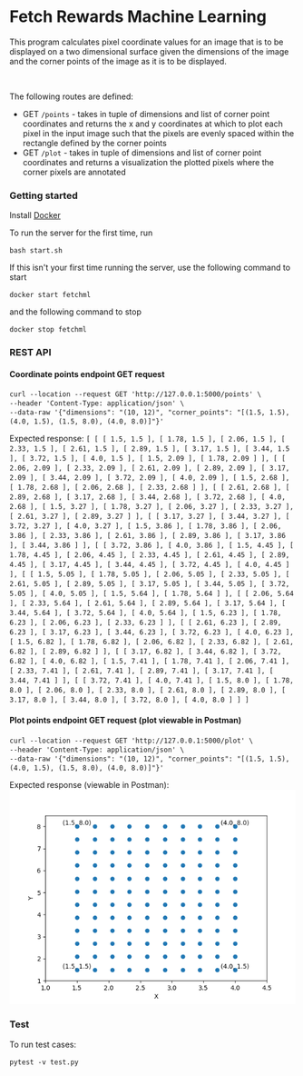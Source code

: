 # Fetch Rewards Machine Learning

This program calculates pixel coordinate values for an image that 
is to be displayed on a two dimensional surface given the dimensions 
of the image and the corner points of the image as it is to be displayed.

<br />

The following routes are defined:
- GET `/points` - takes in tuple of dimensions and list of corner point coordinates and
returns the x and y coordinates at which to plot each 
pixel in the input image such that the pixels are evenly spaced within 
the rectangle defined by the corner points
- GET `/plot` - takes in tuple of dimensions and list of corner point coordinates and
returns a visualization the plotted pixels where the corner pixels are annotated

### Getting started
Install [Docker](https://docs.docker.com/get-docker/)

To run the server for the first time, run
```
bash start.sh
```

If this isn't your first time running the server, use the following command to start
```
docker start fetchml
```
and the following command to stop
```
docker stop fetchml
```

### REST API

#### Coordinate points endpoint GET request
```
curl --location --request GET 'http://127.0.0.1:5000/points' \
--header 'Content-Type: application/json' \
--data-raw '{"dimensions": "(10, 12)", "corner_points": "[(1.5, 1.5), (4.0, 1.5), (1.5, 8.0), (4.0, 8.0)]"}'
```

Expected response:
`[
    [
        [
            1.5,
            1.5
        ],
        [
            1.78,
            1.5
        ],
        [
            2.06,
            1.5
        ],
        [
            2.33,
            1.5
        ],
        [
            2.61,
            1.5
        ],
        [
            2.89,
            1.5
        ],
        [
            3.17,
            1.5
        ],
        [
            3.44,
            1.5
        ],
        [
            3.72,
            1.5
        ],
        [
            4.0,
            1.5
        ],
        [
            1.5,
            2.09
        ],
        [
            1.78,
            2.09
        ]
    ],
    [
        [
            2.06,
            2.09
        ],
        [
            2.33,
            2.09
        ],
        [
            2.61,
            2.09
        ],
        [
            2.89,
            2.09
        ],
        [
            3.17,
            2.09
        ],
        [
            3.44,
            2.09
        ],
        [
            3.72,
            2.09
        ],
        [
            4.0,
            2.09
        ],
        [
            1.5,
            2.68
        ],
        [
            1.78,
            2.68
        ],
        [
            2.06,
            2.68
        ],
        [
            2.33,
            2.68
        ]
    ],
    [
        [
            2.61,
            2.68
        ],
        [
            2.89,
            2.68
        ],
        [
            3.17,
            2.68
        ],
        [
            3.44,
            2.68
        ],
        [
            3.72,
            2.68
        ],
        [
            4.0,
            2.68
        ],
        [
            1.5,
            3.27
        ],
        [
            1.78,
            3.27
        ],
        [
            2.06,
            3.27
        ],
        [
            2.33,
            3.27
        ],
        [
            2.61,
            3.27
        ],
        [
            2.89,
            3.27
        ]
    ],
    [
        [
            3.17,
            3.27
        ],
        [
            3.44,
            3.27
        ],
        [
            3.72,
            3.27
        ],
        [
            4.0,
            3.27
        ],
        [
            1.5,
            3.86
        ],
        [
            1.78,
            3.86
        ],
        [
            2.06,
            3.86
        ],
        [
            2.33,
            3.86
        ],
        [
            2.61,
            3.86
        ],
        [
            2.89,
            3.86
        ],
        [
            3.17,
            3.86
        ],
        [
            3.44,
            3.86
        ]
    ],
    [
        [
            3.72,
            3.86
        ],
        [
            4.0,
            3.86
        ],
        [
            1.5,
            4.45
        ],
        [
            1.78,
            4.45
        ],
        [
            2.06,
            4.45
        ],
        [
            2.33,
            4.45
        ],
        [
            2.61,
            4.45
        ],
        [
            2.89,
            4.45
        ],
        [
            3.17,
            4.45
        ],
        [
            3.44,
            4.45
        ],
        [
            3.72,
            4.45
        ],
        [
            4.0,
            4.45
        ]
    ],
    [
        [
            1.5,
            5.05
        ],
        [
            1.78,
            5.05
        ],
        [
            2.06,
            5.05
        ],
        [
            2.33,
            5.05
        ],
        [
            2.61,
            5.05
        ],
        [
            2.89,
            5.05
        ],
        [
            3.17,
            5.05
        ],
        [
            3.44,
            5.05
        ],
        [
            3.72,
            5.05
        ],
        [
            4.0,
            5.05
        ],
        [
            1.5,
            5.64
        ],
        [
            1.78,
            5.64
        ]
    ],
    [
        [
            2.06,
            5.64
        ],
        [
            2.33,
            5.64
        ],
        [
            2.61,
            5.64
        ],
        [
            2.89,
            5.64
        ],
        [
            3.17,
            5.64
        ],
        [
            3.44,
            5.64
        ],
        [
            3.72,
            5.64
        ],
        [
            4.0,
            5.64
        ],
        [
            1.5,
            6.23
        ],
        [
            1.78,
            6.23
        ],
        [
            2.06,
            6.23
        ],
        [
            2.33,
            6.23
        ]
    ],
    [
        [
            2.61,
            6.23
        ],
        [
            2.89,
            6.23
        ],
        [
            3.17,
            6.23
        ],
        [
            3.44,
            6.23
        ],
        [
            3.72,
            6.23
        ],
        [
            4.0,
            6.23
        ],
        [
            1.5,
            6.82
        ],
        [
            1.78,
            6.82
        ],
        [
            2.06,
            6.82
        ],
        [
            2.33,
            6.82
        ],
        [
            2.61,
            6.82
        ],
        [
            2.89,
            6.82
        ]
    ],
    [
        [
            3.17,
            6.82
        ],
        [
            3.44,
            6.82
        ],
        [
            3.72,
            6.82
        ],
        [
            4.0,
            6.82
        ],
        [
            1.5,
            7.41
        ],
        [
            1.78,
            7.41
        ],
        [
            2.06,
            7.41
        ],
        [
            2.33,
            7.41
        ],
        [
            2.61,
            7.41
        ],
        [
            2.89,
            7.41
        ],
        [
            3.17,
            7.41
        ],
        [
            3.44,
            7.41
        ]
    ],
    [
        [
            3.72,
            7.41
        ],
        [
            4.0,
            7.41
        ],
        [
            1.5,
            8.0
        ],
        [
            1.78,
            8.0
        ],
        [
            2.06,
            8.0
        ],
        [
            2.33,
            8.0
        ],
        [
            2.61,
            8.0
        ],
        [
            2.89,
            8.0
        ],
        [
            3.17,
            8.0
        ],
        [
            3.44,
            8.0
        ],
        [
            3.72,
            8.0
        ],
        [
            4.0,
            8.0
        ]
    ]
]`

#### Plot points endpoint GET request (plot viewable in Postman)
```
curl --location --request GET 'http://127.0.0.1:5000/plot' \
--header 'Content-Type: application/json' \
--data-raw '{"dimensions": "(10, 12)", "corner_points": "[(1.5, 1.5), (4.0, 1.5), (1.5, 8.0), (4.0, 8.0)]"}'
```

Expected response (viewable in Postman):
![plot](./plot.png)

### Test
To run test cases:
```
pytest -v test.py
```
